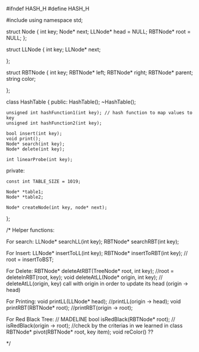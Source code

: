 #ifndef HASH_H
#define HASH_H

#include <string>
using namespace std;

struct Node
{
  int key;
  Node* next;
  LLNode* head = NULL;
  RBTNode* root = NULL;
};

struct LLNode
{
  int key;
  LLNode* next;

};

struct RBTNode
{
  int key;
  RBTNode* left;
  RBTNode* right;
  RBTNode* parent;
  string color;


};


class HashTable
{
  public:
    HashTable();
    ~HashTable();

    unsigned int hashFunction1(int key); // hash function to map values to key
    unsigned int hashFunction2(int key);

    bool insert(int key);
    void print();
    Node* search(int key);
    Node* delete(int key);

    int linearProbe(int key);

  private:

    const int TABLE_SIZE = 1019;

    Node* *table1;
    Node* *table2;

    Node* createNode(int key, node* next);

};

/*
Helper functions:

For search:
LLNode* searchLL(int key);
RBTNode* searchRBT(int key);

For Insert:
LLNode* insertToLL(int key);
RBTNode* insertToRBT(int key); // root = insertToBST;

For Delete:
RBTNode* deleteAtRBT(TreeNode* root, int key); //root = deleteInRBT(root, key);
void deleteAtLL(Node* origin, int key); // deleteAtLL(origin, key) call with origin in order to update its head (origin -> head)

For Printing:
void printLL(LLNode* head); //printLL(origin -> head);
void printRBT(RBTNode* root); //printRBT(origin -> root);

For Red Black Tree: // MADELINE
bool isRedBlack(RBTNode* root); // isRedBlack(origin -> root); //check by the criterias in we learned in class
RBTNode* pivot(RBTNode* root, key item);
void reColor() ??

*/
